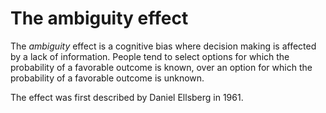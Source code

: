 # The ambiguity effect

The *ambiguity* effect is a cognitive bias where decision making is affected by a lack of information.
People tend to select options for which the probability of a favorable outcome is known, over an option for which the probability of a favorable outcome is unknown. 

The effect was first described by Daniel Ellsberg in 1961.